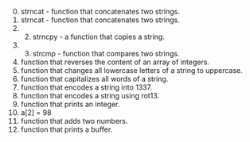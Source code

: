 0. strncat - function that concatenates two strings.
1. strncat - function that concatenates two strings.
2. 2. strncpy - a function that copies a string.
3. 3. strcmp - function that compares two strings.
4.  function that reverses the content of an array of integers.
5.  function that changes all lowercase letters of a string to uppercase.
6.  function that capitalizes all words of a string.
7.  function that encodes a string into 1337.
8.  function that encodes a string using rot13.
9.  function that prints an integer.
10.  a[2] = 98
11.  function that adds two numbers.
12.  function that prints a buffer.
